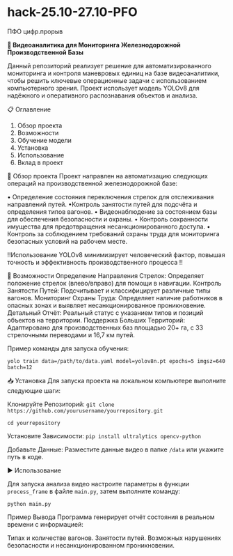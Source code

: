 # hack-25.10-27.10-PFO
ПФО цифр.прорыв

**🚂 Видеоаналитика для Мониторинга Железнодорожной Производственной Базы**

Данный репозиторий реализует решение для автоматизированного мониторинга и контроля маневровых единиц на базе видеоаналитики, чтобы решить ключевые операционные задачи с использованием компьютерного зрения. Проект использует модель YOLOv8 для надёжного и оперативного распознавания объектов и анализа.

📋 Оглавление
1. Обзор проекта
2. Возможности
3. Обучение модели
4. Установка
5. Использование
6. Вклад в проект

📌 Обзор проекта
Проект направлен на автоматизацию следующих операций на производственной железнодорожной базе:

• Определение состояния переключения стрелок для отслеживания направлений путей.
•Контроль занятости путей для подсчёта и определения типов вагонов.
• Видеонаблюдение за состоянием базы для обеспечения безопасности и охраны.
• Контроль сохранности имущества для предотвращения несанкционированного доступа.
• Контроль за соблюдением требований охраны труда для мониторинга безопасных условий на рабочем месте.

‼️Использование YOLOv8 минимизирует человеческий фактор, повышая точность и эффективность производственного процесса ‼️

🚀 Возможности
Определение Направления Стрелок: Определяет положение стрелок (влево/вправо) для помощи в навигации.
Контроль Занятости Путей: Подсчитывает и классифицирует различные типы вагонов.
Мониторинг Охраны Труда: Определяет наличие работников в опасных зонах и выявляет несанкционированное проникновение.
Детальный Отчёт: Реальный статус с указанием типов и позиций объектов на территории.
Поддержка Больших Территорий: Адаптировано для производственных баз площадью 20+ га, с 33 стрелочными переводами и 16,7 км путей.

Пример команды для запуска обучения:

```yolo train data=/path/to/data.yaml model=yolov8n.pt epochs=5 imgsz=640 batch=12```


📥 Установка
Для запуска проекта на локальном компьютере выполните следующие шаги:

Клонируйте Репозиторий:
```git clone https://github.com/yourusername/yourrepository.git```

```cd yourrepository```

Установите Зависимости:
```pip install ultralytics opencv-python```

Добавьте Данные:
Разместите данные видео в папке ```/data``` или укажите путь в коде.

▶️ Использование

Для запуска анализа видео настроите параметры в функции ```process_frame``` в файле ```main.py```, затем выполните команду:

```python main.py```


Пример Вывода
Программа генерирует отчёт состояния в реальном времени с информацией:

Типах и количестве вагонов.
Занятости путей.
Возможных нарушениях безопасности и несанкционированном проникновении.



